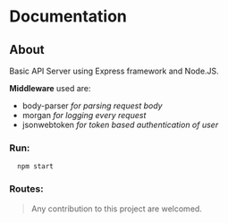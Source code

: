 # Documentation

## About
Basic API Server using Express framework and Node.JS.

**Middleware** used are: 
 * body-parser *for parsing request body*
 * morgan *for logging every request*
 * jsonwebtoken *for token based authentication of user*
 


### Run: 
```shell 
  npm start
```  

### Routes:

> Any contribution to this project are welcomed.
